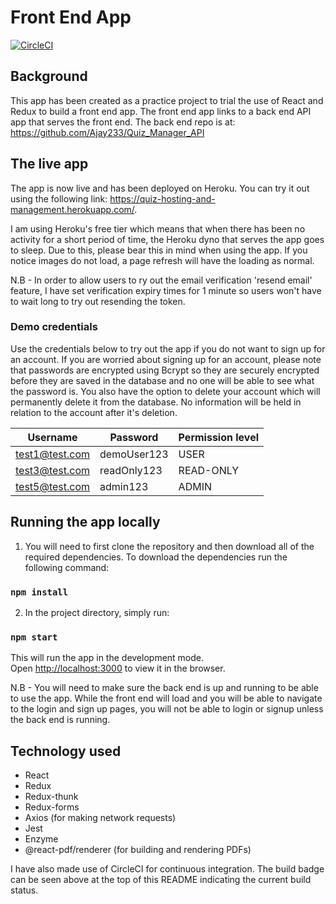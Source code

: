 # Front End App

[![CircleCI](https://dl.circleci.com/status-badge/img/gh/Ajay233/Quiz_Manager_Front_End/tree/master.svg?style=svg)](https://dl.circleci.com/status-badge/redirect/gh/Ajay233/Quiz_Manager_Front_End/tree/master)

## Background

This app has been created as a practice project to trial the use of React and Redux to build a front end app.  The front end app links to a back end API app that serves the front end.  The back end repo is at: https://github.com/Ajay233/Quiz_Manager_API

## The live app

The app is now live and has been deployed on Heroku.  You can try it out using the following link: https://quiz-hosting-and-management.herokuapp.com/.

I am using Heroku's free tier which means that when there has been no activity for a short period of time, the Heroku dyno that serves the app goes to sleep.  Due to this, please bear this in mind when using the app.  If you notice images do not load, a page refresh will have the loading as normal.

N.B - In order to allow users to ry out the email verification 'resend email' feature, I have set verification expiry times for 1 minute so users won't have to wait long to try out resending the token.

### Demo credentials

Use the credentials below to try out the app if you do not want to sign up for an account.  If you are worried about signing up for an account, please note that passwords are encrypted using Bcrypt so they are securely encrypted before they are saved in the database and no one will be able to see what the password is.  You also have the option to delete your account which will permanently delete it from the database.  No information will be held in relation to the account after it's deletion.

| Username | Password | Permission level |
|----------|----------|------------------|
| test1@test.com | demoUser123 | USER |
| test3@test.com | readOnly123 | READ-ONLY |
| test5@test.com | admin123 | ADMIN |

## Running the app locally
1. You will need to first clone the repository and then download all of the required dependencies.  To download the dependencies run the following command:
### `npm install`

2. In the project directory, simply run:

### `npm start`

This will run the app in the development mode.<br />
Open [http://localhost:3000](http://localhost:3000) to view it in the browser.

N.B - You will need to make sure the back end is up and running to be able to use the app.  While the front end will load and you will be able to navigate to the login and sign up pages, you will not be able to login or signup unless the back end is running.

## Technology used

- React
- Redux
- Redux-thunk
- Redux-forms
- Axios (for making network requests)
- Jest
- Enzyme
- @react-pdf/renderer (for building and rendering PDFs)

I have also made use of CircleCI for continuous integration.  The build badge can be seen above at the top of this README indicating the current build status.
